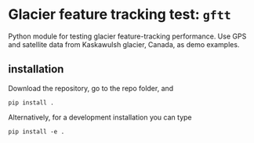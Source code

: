 # Glacier feature tracking test: `gftt`

Python module for testing glacier feature-tracking performance. Use GPS and satellite data from Kaskawulsh glacier, Canada, as demo examples.

## installation

Download the repository, go to the repo folder, and 

```
pip install .
```

Alternatively, for a development installation you can type

```
pip install -e .
```
